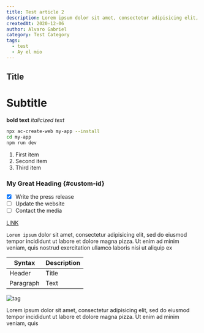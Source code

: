 ```yaml
---
title: Test article 2
description: Lorem ipsum dolor sit amet, consectetur adipisicing elit, sed do eiusmod tempor sed do eiusmod tempor incididunt
createdAt: 2020-12-06
author: Alvaro Gabriel
category: Test Category
tags:
  - test
  - Ay el mio
---
```


## Title
# Subtitle
**bold text** *italicized text*

```sh
npx ac-create-web my-app --install
cd my-app
npm run dev
```

1. First item
2. Second item
3. Third item

### My Great Heading {#custom-id}

- [x] Write the press release
- [ ] Update the website
- [ ] Contact the media

[LINK](https://www.example.com)

`Lorem ipsum` dolor sit amet, consectetur adipisicing elit, sed do eiusmod tempor incididunt ut labore et dolore magna pizza. Ut enim ad minim veniam, quis nostrud exercitation ullamco laboris nisi ut aliquip ex

| Syntax | Description |
| ----------- | ----------- |
| Header | Title |
| Paragraph | Text 

![tag](./public/img/photo.jpg)

Lorem ipsum dolor sit amet, consectetur adipisicing elit, sed do eiusmod tempor incididunt ut labore et dolore magna pizza. Ut enim ad minim veniam, quis 
